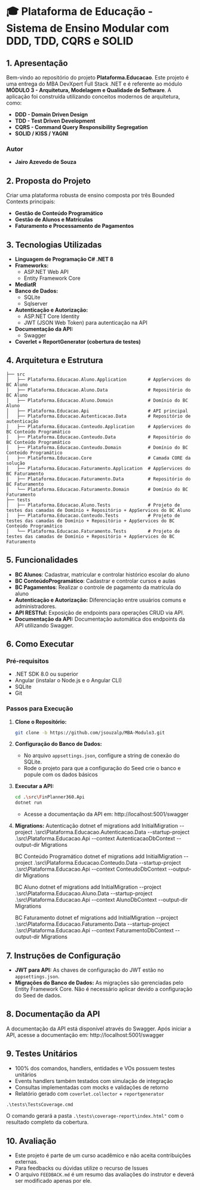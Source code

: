 # 🎓 Plataforma de Educação - Sistema de Ensino Modular com DDD, TDD, CQRS e SOLID

## **1. Apresentação**
Bem-vindo ao repositório do projeto **Plataforma.Educacao**. Este projeto é uma entrega do MBA DevXpert Full Stack .NET e é referente ao módulo **MÓDULO 3 - Arquitetura, Modelagem e Qualidade de Software**.
A aplicação foi construída utilizando conceitos modernos de arquitetura, como:
- **DDD - Domain Driven Design**
- **TDD - Test Driven Development**
- **CQRS - Command Query Responsibility Segregation**
- **SOLID / KISS / YAGNI**

### **Autor**
- **Jairo Azevedo de Souza**

## **2. Proposta do Projeto**

Criar uma plataforma robusta de ensino composta por três Bounded Contexts principais:

- **Gestão de Conteúdo Programático**
- **Gestão de Alunos e Matrículas**
- **Faturamento e Processamento de Pagamentos**

## **3. Tecnologias Utilizadas**

- **Linguagem de Programação C# .NET 8**
- **Frameworks:**
  - ASP.NET Web API
  - Entity Framework Core
- **MediatR** 
- **Banco de Dados:** 
  - SQLite
  - Sqlserver
- **Autenticação e Autorização:**
  - ASP.NET Core Identity
  - JWT (JSON Web Token) para autenticação na API
- **Documentação da API:** 
  - Swagger
- **Coverlet + ReportGenerator (cobertura de testes)**

## **4. Arquitetura e Estrutura**

```plaintext
├── src
│   ├── Plataforma.Educacao.Aluno.Application        # AppServices do BC Aluno
│   ├── Plataforma.Educacao.Aluno.Data               # Repositório do BC Aluno
│   ├── Plataforma.Educacao.Aluno.Domain             # Domínio do BC Aluno
│   ├── Plataforma.Educacao.Api                      # API principal
│   ├── Plataforma.Educacao.Autenticacao.Data        # Repositório de autenticação
│   ├── Plataforma.Educacao.Conteudo.Application     # AppServices do BC Conteúdo Programático
│   ├── Plataforma.Educacao.Conteudo.Data            # Repositório do BC Conteúdo Programático
│   ├── Plataforma.Educacao.Conteudo.Domain          # Domínio do BC Conteúdo Programático
│   ├── Plataforma.Educacao.Core                     # Camada CORE da solução
│   ├── Plataforma.Educacao.Faturamento.Application  # AppServices do BC Faturamento
│   ├── Plataforma.Educacao.Faturamento.Data         # Repositório do BC Faturamento
│   └── Plataforma.Educacao.Faturamento.Domain       # Domínio do BC Faturamento
├── tests
│   ├── Plataforma.Educacao.Aluno.Tests              # Projeto de testes das camadas de Domínio + Repositório + AppServices do BC Aluno
│   ├── Plataforma.Educacao.Conteudo.Tests           # Projeto de testes das camadas de Domínio + Repositório + AppServices do BC Conteúdo Programático
│   └── Plataforma.Educacao.Faturamento.Tests        # Projeto de testes das camadas de Domínio + Repositório + AppServices do BC Faturamento
```

## **5. Funcionalidades**

- **BC Alunos**: Cadastrar, matricular e controlar histórico escolar do aluno
- **BC ConteúdoProgramático**: Cadastrar e controlar cursos e aulas
- **BC Pagamentos**: Realizar o controle de pagamento da matrícula do aluno
- **Autenticação e Autorização:** Diferenciação entre usuários comuns e administradores.
- **API RESTful:** Exposição de endpoints para operações CRUD via API.
- **Documentação da API:** Documentação automática dos endpoints da API utilizando Swagger.

## **6. Como Executar**

### **Pré-requisitos**

- .NET SDK 8.0 ou superior
- Angular (instalar o Node.js e o Angular CLI)
- SQLite
- Git

### **Passos para Execução**

1. **Clone o Repositório:**
   
   ```bash
   git clone -b https://github.com/jsouzalp/MBA-Modulo3.git
   ```
   
2. **Configuração do Banco de Dados:**
   
   - No arquivo `appsettings.json`, configure a string de conexão do SQLite.
   - Rode o projeto para que a configuração do Seed crie o banco e popule com os dados básicos

3. **Executar a API:**
   
   ```bash
   cd .\src\FinPlanner360.Api
   dotnet run
   ```
   
   - Acesse a documentação da API em: http://localhost:5001/swagger
   
4. **Migrations:**
   Autenticação
   dotnet ef migrations add InitialMigration --project .\src\Plataforma.Educacao.Autenticacao.Data --startup-project .\src\Plataforma.Educacao.Api --context AutenticacaoDbContext --output-dir Migrations
   
   BC Conteúdo Programático
   dotnet ef migrations add InitialMigration --project .\src\Plataforma.Educacao.Conteudo.Data --startup-project .\src\Plataforma.Educacao.Api --context ConteudoDbContext --output-dir Migrations
   
   BC Aluno
   dotnet ef migrations add InitialMigration --project .\src\Plataforma.Educacao.Aluno.Data --startup-project .\src\Plataforma.Educacao.Api --context AlunoDbContext --output-dir Migrations
   
   BC Faturamento
   dotnet ef migrations add InitialMigration --project .\src\Plataforma.Educacao.Faturamento.Data --startup-project .\src\Plataforma.Educacao.Api --context FaturamentoDbContext --output-dir Migrations
   
## **7. Instruções de Configuração**

- **JWT para API:** As chaves de configuração do JWT estão no `appsettings.json`.
- **Migrações do Banco de Dados:** As migrações são gerenciadas pelo Entity Framework Core. Não é necessário aplicar devido a configuração do Seed de dados.

## **8. Documentação da API**

A documentação da API está disponível através do Swagger. Após iniciar a API, acesse a documentação em: http://localhost:5001/swagger

## **9. Testes Unitários**

- 100% dos comandos, handlers, entidades e VOs possuem testes unitários
- Events handlers também testados com simulação de integração
- Consultas implementadas com mocks e validações de retorno
- Relatório gerado com `coverlet.collector` + `reportgenerator`

```cmd
.\tests\TestsCoverage.cmd
```
O comando gerará a pasta `.\tests\coverage-report\index.html"` com o resultado completo da cobertura.

## **10. Avaliação**

- Este projeto é parte de um curso acadêmico e não aceita contribuições externas. 
- Para feedbacks ou dúvidas utilize o recurso de Issues
- O arquivo `FEEDBACK.md` é um resumo das avaliações do instrutor e deverá ser modificado apenas por ele.
